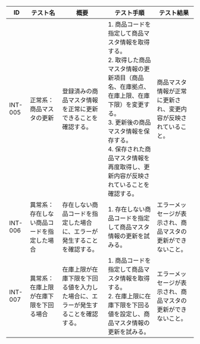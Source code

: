 | ID | テスト名 | 概要 | テスト手順 | テスト結果 |
|------|----------|--------|------------|------------|
| INT-005 | 正常系：商品マスタの更新 | 登録済みの商品マスタ情報を正常に更新できることを確認する。 | 1. 商品コードを指定して商品マスタ情報を取得する。<br>2. 取得した商品マスタ情報の更新項目（商品名、在庫拠点、在庫上限、在庫下限）を変更する。<br>3. 更新後の商品マスタ情報を保存する。<br>4. 保存された商品マスタ情報を再度取得し、更新内容が反映されていることを確認する。 | 商品マスタ情報が正常に更新され、変更内容が反映されていること。 |
| INT-006 | 異常系：存在しない商品コードを指定した場合 | 存在しない商品コードを指定した場合に、エラーが発生することを確認する。 | 1. 存在しない商品コードを指定して商品マスタ情報の更新を試みる。 | エラーメッセージが表示され、商品マスタの更新ができないこと。 |
| INT-007 | 異常系：在庫上限が在庫下限を下回る場合 | 在庫上限が在庫下限を下回る値を入力した場合に、エラーが発生することを確認する。 | 1. 商品コードを指定して商品マスタ情報を取得する。<br>2. 在庫上限に在庫下限を下回る値を設定し、商品マスタ情報の更新を試みる。 | エラーメッセージが表示され、商品マスタの更新ができないこと。 | 